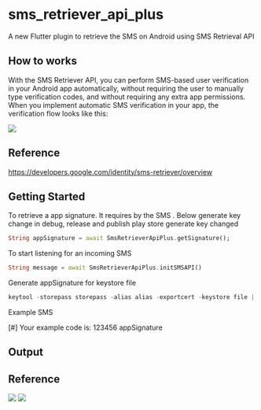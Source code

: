 # sms_retriever_api_plus

A new Flutter plugin to retrieve the SMS on Android using SMS Retrieval API

## How to works 

With the SMS Retriever API, you can perform SMS-based user verification in your Android app automatically, without requiring the user to manually type verification codes, and without requiring any extra app permissions. When you implement automatic SMS verification in your app, the verification flow looks like this:

![](https://github.com/PanneerDev/sms_retrieve_api_plus/blob/master/img/sms_verification.png)

## Reference

https://developers.google.com/identity/sms-retriever/overview

## Getting Started

To retrieve a app signature. It requires by the SMS . 
Below generate key change in debug, release and publish play store generate key changed
```dart
String appSignature = await SmsRetrieverApiPlus.getSignature();
```

To start listening for an incoming SMS
```dart
String message = await SmsRetrieverApiPlus.initSMSAPI()
```

Generate appSignature for keystore file
````dart in html
keytool -storepass storepass -alias alias -exportcert -keystore file | xxd -p | tr -d "[:space:]" | xxd -r -p | base64 | cut -c1-11

````

Example SMS

[#] Your example code is:
123456
appSignature

## Output


## Reference

![](https://github.com/PanneerDev/sms_retrieve_api_plus/blob/master/img/1.png)
![](https://github.com/PanneerDev/sms_retrieve_api_plus/blob/master/img/2.png)
